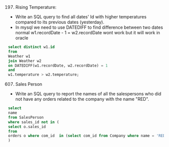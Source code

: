 197. Rising Temperature:
  - Write an SQL query to find all dates' Id with higher temperatures compared to its previous dates (yesterday).
  - In mysql we need to use DATEDIFF to find difference between two dates normal w1.recordDate - 1 = w2.recordDate wont work but it will work in oracle
```sql
select distinct w1.id
from
Weather w1
join Weather w2
on DATEDIFF(w1.recordDate, w2.recordDate) = 1
and 
w1.temperature > w2.temperature;
```

607. Sales Person
  - Write an SQL query to report the names of all the salespersons who did not have any orders related to the company with the name "RED".
```sql
select 
name
from SalesPerson 
where sales_id not in (
select o.sales_id
from
orders o where com_id  in (select com_id from Company where name = 'RED' )
)

```
